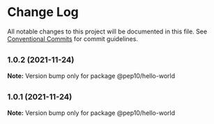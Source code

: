 # Change Log

All notable changes to this project will be documented in this file.
See [Conventional Commits](https://conventionalcommits.org) for commit guidelines.

## <small>1.0.2 (2021-11-24)</small>

**Note:** Version bump only for package @pep10/hello-world





## <small>1.0.1 (2021-11-24)</small>

**Note:** Version bump only for package @pep10/hello-world
